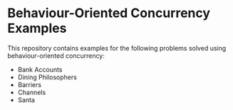 # Behaviour-Oriented Concurrency Examples
This repository contains examples for the following problems solved using behaviour-oriented concurrency:
* Bank Accounts
* Dining Philosophers
* Barriers
* Channels
* Santa